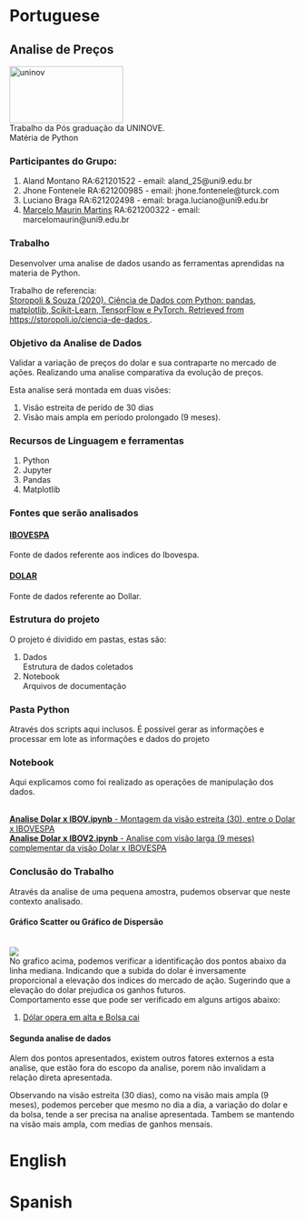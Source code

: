 <h1>Portuguese</h1>

<H2>Analise de Preços</H2>

<img src="https://www.uninove.br/logo-uninove.svg" alt="uninov" width="200" height="100"><br/>Trabalho da Pós graduação da UNINOVE.
<br/>Matéria de Python

<H3>Participantes do Grupo:</H3>
<ol>
<li>Aland Montano RA:621201522 - email: aland_25@uni9.edu.br</li>
<li>Jhone Fontenele RA:621200985 - email: jhone.fontenele@turck.com</li>
<li>Luciano Braga RA:621202498 - email: braga.luciano@uni9.edu.br </li>
  <li><a href="http://maurinsoft.com.br/index.php/sobre-nos/">Marcelo Maurin Martins</a> RA:621200322 - email: marcelomaurin@uni9.edu.br</li> 
</ol>

<H3>Trabalho</H3>
Desenvolver uma analise de dados usando as ferramentas aprendidas na materia de Python.<br/>
<p>Trabalho de referencia:<br/>
  <a href="https://github.com/storopoli/ciencia-de-dados">
Storopoli & Souza (2020). Ciência de Dados com Python: pandas, matplotlib, Scikit-Learn, TensorFlow e PyTorch. Retrieved from https://storopoli.io/ciencia-de-dados
</a>.
</p>

<h3>Objetivo da Analise de Dados</h3>
Validar a variação de preços do dolar e sua contraparte no mercado de ações. Realizando uma analise comparativa da evolução de preços.
<p> Esta analise será montada em duas visões:</p>
<ol>
  <li>Visão estreita de perído de 30 dias</li>
  <li>Visão mais ampla em período prolongado (9 meses).</li>
</ol>


<h3>Recursos de Linguagem e ferramentas</h3>
<ol>
  <li>Python</li>
  <li>Jupyter</li>
  <li>Pandas</li>
  <li>Matplotlib</li>
</ol>



<h3>Fontes que serão analisados</h3>
<h4><a href="https://finance.yahoo.com/quote/%5EBVSP/history">IBOVESPA</a></h4>
<p>Fonte de dados referente aos indices do Ibovespa.</p>

<h4><a href="https://www.econodados.com.br/tabela.dll/in5?cod_site=TestDrive%20Macrodados%20Online&pg=-1">DOLAR</a></h4>
<p>Fonte de dados referente ao Dollar.</p>


<h3>Estrutura do projeto</h3>
<p> O projeto é dividido em pastas, estas são:</p>
<ol>
  <li>Dados</li> Estrutura de dados coletados
  <li>Notebook</li> Arquivos de documentação
</ol>

<h3>Pasta Python</h3>
<p>Através dos scripts aqui inclusos. É possivel gerar as informações e processar em lote as informações e dados do projeto</p>

<h3>Notebook</h3>
<p>Aqui explicamos como foi realizado as operações de manipulação dos dados.</p>
<br/>

<a href="https://github.com/marcelomaurin/Analise-de-Preco/blob/main/notebook/Analise%20Dolar%20x%20IBOV.ipynb">
  <b>Analise Dolar x IBOV.ipynb</b> - Montagem da visão estreita (30), entre o Dolar x IBOVESPA
</a>
<br/>  
<a href="https://github.com/marcelomaurin/Analise-de-Preco/blob/main/notebook/dollar_bolsa_valores_2021b.ipynb">
  <b>Analise Dolar x IBOV2.ipynb</b> - Analise com visão larga (9 meses) complementar da visão Dolar x IBOVESPA
</a>  



<h3>Conclusão do Trabalho</h3>
Através da analise de uma pequena amostra, pudemos observar que neste contexto analisado.

<h4>Gráfico Scatter ou Gráfico de Dispersão</h4>
<br/>
<img src="https://github.com/marcelomaurin/Analise-de-Preco/blob/main/GRAFICO01.JPG">
<br/>
No grafico acima, podemos verificar a identificação dos pontos abaixo da linha mediana. Indicando que a subida do dolar é inversamente proporcional a elevação dos indices do mercado de ação.
Sugerindo que a elevação do dolar prejudica os ganhos futuros.
<br/>
Comportamento esse que pode ser verificado em alguns artigos abaixo:
<br/>
<ol>
<li><a href="http://www.sicoobexecutivo.com.br/ns/entenda-por-que-quando-os-indices-da-bolsa-caem-o-dolar-aumenta/>Entenda por que quando os índices da bolsa caem o dolar aumenta</a></li>
<li><a href="http://sicoobexecutivo.com.br/ns/entenda-por-que-quando-os-indices-da-bolsa-caem-o-dolar-aumenta/">Dólar opera em alta e Bolsa cai</a></li>
</ol>

  <h4>Segunda analise de dados</h4>
  
  <p> Alem dos pontos apresentados, existem outros fatores externos a esta analise, que estão fora do escopo da analise, porem não invalidam a relação direta apresentada.</p>
  
 <p>Observando na visão estreita (30 dias), como na visão mais ampla (9 meses), podemos perceber que mesmo no dia a dia, a variação do dolar e da bolsa, tende a ser precisa na analise apresentada. Tambem se mantendo na visão mais ampla, com medias de ganhos mensais.</P>

<h1>English</h1>


<h1>Spanish</h1>
